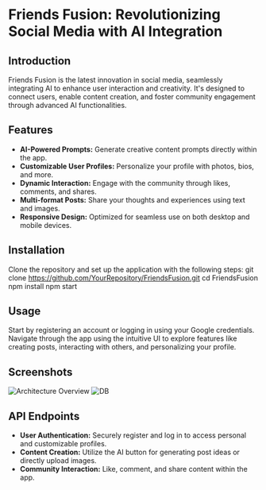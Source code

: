 # Friends Fusion: Revolutionizing Social Media with AI Integration

## Introduction
Friends Fusion is the latest innovation in social media, seamlessly integrating AI to enhance user interaction and creativity. It's designed to connect users, enable content creation, and foster community engagement through advanced AI functionalities.

## Features
- **AI-Powered Prompts:** Generate creative content prompts directly within the app.
- **Customizable User Profiles:** Personalize your profile with photos, bios, and more.
- **Dynamic Interaction:** Engage with the community through likes, comments, and shares.
- **Multi-format Posts:** Share your thoughts and experiences using text and images.
- **Responsive Design:** Optimized for seamless use on both desktop and mobile devices.

## Installation
Clone the repository and set up the application with the following steps:
git clone https://github.com/YourRepository/FriendsFusion.git
cd FriendsFusion
npm install
npm start

## Usage
Start by registering an account or logging in using your Google credentials. Navigate through the app using the intuitive UI to explore features like creating posts, interacting with others, and personalizing your profile.

## Screenshots
![Architecture Overview](https://github.com/user-attachments/assets/c0146e72-743e-4470-9f53-e7f9bd631c94)
![DB](https://github.com/user-attachments/assets/486ff20f-5f0e-4673-ab94-fc2e13905250)


## API Endpoints
- **User Authentication:** Securely register and log in to access personal and customizable profiles.
- **Content Creation:** Utilize the AI button for generating post ideas or directly upload images.
- **Community Interaction:** Like, comment, and share content within the app.

